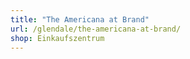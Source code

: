 ```yaml
---
title: "The Americana at Brand"
url: /glendale/the-americana-at-brand/
shop: Einkaufszentrum
---
```

